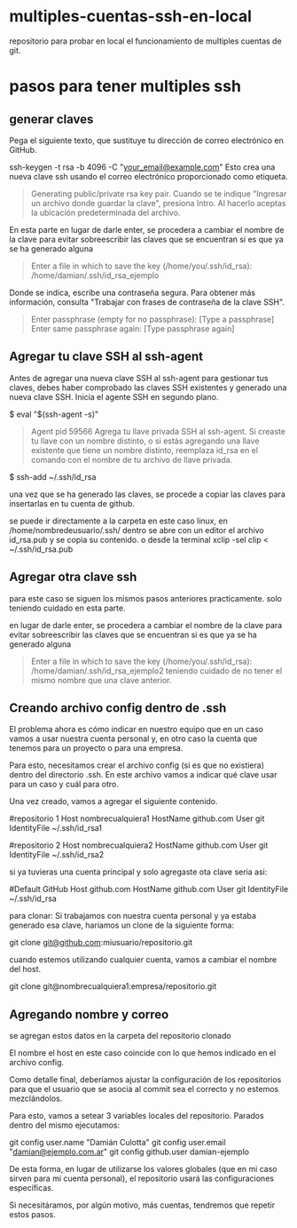 # multiples-cuentas-ssh-en-local
repositorio para probar en local el funcionamiento de multiples cuentas de git.

# pasos para tener multiples ssh
## generar claves
Pega el siguiente texto, que sustituye tu dirección de correo electrónico en GitHub.

ssh-keygen -t rsa -b 4096 -C "your_email@example.com"
Esto crea una nueva clave ssh usando el correo electrónico proporcionado como etiqueta.

> Generating public/private rsa key pair.
Cuando se te indique "Ingresar un archivo donde guardar la clave", presiona Intro. Al hacerlo aceptas la ubicación predeterminada del archivo.

En esta parte en lugar de darle enter, se procedera a cambiar el nombre de la clave para evitar sobreescribir las claves que se encuentran si es que ya se ha generado alguna
> Enter a file in which to save the key (/home/you/.ssh/id_rsa): /home/damian/.ssh/id_rsa_ejemplo


Donde se indica, escribe una contraseña segura. Para obtener más información, consulta "Trabajar con frases de contraseña de la clave SSH".

> Enter passphrase (empty for no passphrase): [Type a passphrase]
> Enter same passphrase again: [Type passphrase again]

## Agregar tu clave SSH al ssh-agent
Antes de agregar una nueva clave SSH al ssh-agent para gestionar tus claves, debes haber comprobado las claves SSH existentes y generado una nueva clave SSH.
Inicia el agente SSH en segundo plano.

$ eval "$(ssh-agent -s)"
> Agent pid 59566
Agrega tu llave privada SSH al ssh-agent. Si creaste tu llave con un nombre distinto, o si estás agregando una llave existente que tiene un nombre distinto, reemplaza id_rsa en el comando con el nombre de tu archivo de llave privada.

$ ssh-add ~/.ssh/id_rsa


una vez que se ha generado las claves, se procede a copiar las claves para insertarlas en tu cuenta de github.

se puede ir directamente a la carpeta en este caso linux, en /home/nombredeusuario/.ssh/
dentro se abre con un editor el archivo id_rsa.pub y se copia su contenido.
o desde la terminal
xclip -sel clip < ~/.ssh/id_rsa.pub

## Agregar otra clave ssh
para este caso se siguen los mismos pasos anteriores practicamente.
solo teniendo cuidado en esta parte.

en lugar de darle enter, se procedera a cambiar el nombre de la clave para evitar sobreescribir las claves que se encuentran si es que ya se ha generado alguna
> Enter a file in which to save the key (/home/you/.ssh/id_rsa): /home/damian/.ssh/id_rsa_ejemplo2
teniendo cuidado de no tener el mismo nombre que una clave anterior.

## Creando archivo config dentro de .ssh
El problema ahora es cómo indicar en nuestro equipo que en un caso vamos a usar nuestra cuenta personal y, en otro caso la cuenta que tenemos para un proyecto o para una empresa.

Para esto, necesitamos crear el archivo config (si es que no existiera) dentro del directorio .ssh. En este archivo vamos a indicar qué clave usar para un caso y cuál para otro.

Una vez creado, vamos a agregar el siguiente contenido.

#repositorio 1
Host nombrecualquiera1
    HostName github.com
    User git
    IdentityFile ~/.ssh/id_rsa1

#repositorio 2
Host nombrecualquiera2
    HostName github.com
    User git
    IdentityFile ~/.ssh/id_rsa2

si ya tuvieras una cuenta principal y solo agregaste ota clave seria asi:


#Default GitHub
Host github.com
    HostName github.com
    User git
    IdentityFile ~/.ssh/id_rsa

para clonar:
Si trabajamos con nuestra cuenta personal y ya estaba generado esa clave, haríamos un clone de la siguiente forma:

git clone git@github.com:miusuario/repositorio.git


cuando estemos utilizando cualquier cuenta, vamos a cambiar el nombre del host.

git clone git@nombrecualquiera1:empresa/repositorio.git

## Agregando nombre y correo 
se agregan estos datos en la carpeta del repositorio clonado

El nombre el host en este caso coincide con lo que hemos indicado en el archivo config.

Como detalle final, deberíamos ajustar la configuración de los repositorios para que el usuario que se asocia al commit sea el correcto y no estemos mezclándolos.

Para esto, vamos a setear 3 variables locales del repositorio. Parados dentro del mismo ejecutamos:

git config user.name "Damián Culotta"
git config user.email "damian@ejemplo.com.ar"
git config github.user damian-ejemplo

De esta forma, en lugar de utilizarse los valores globales (que en mi caso sirven para mi cuenta personal), el repositorio usará las configuraciones específicas.

Si necesitáramos, por algún motivo, más cuentas, tendremos que repetir estos pasos.